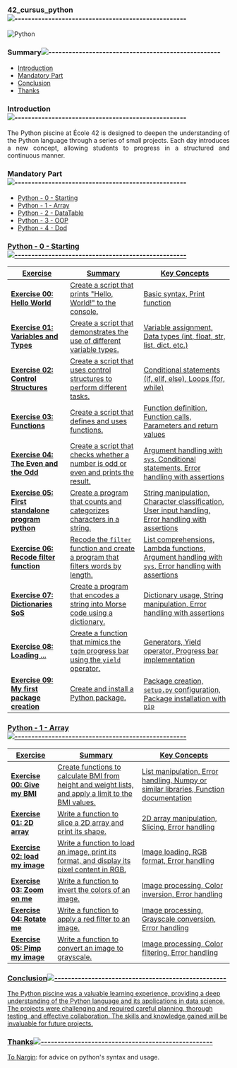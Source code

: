 <div align="left">

### 42_cursus_python![---------------------------------------------------](https://raw.githubusercontent.com/andreasbm/readme/master/assets/lines/rainbow.png)

<div align="left">

![Python](https://img.shields.io/badge/python-%233776AB.svg?style=for-the-badge&logo=python&logoColor=white)

<nav>
    
### Summary![---------------------------------------------------](https://raw.githubusercontent.com/andreasbm/readme/master/assets/lines/rainbow.png)

<ul>
    <li><a href="#introduction">Introduction</a></li>
    <li><a href="#mandatory-part">Mandatory Part</a></li>
    <li><a href="#conclusion">Conclusion</a></li>
    <li><a href="#thanks">Thanks</a></li>
</ul>
</nav>

### Introduction![---------------------------------------------------](https://raw.githubusercontent.com/andreasbm/readme/master/assets/lines/rainbow.png)
<section id="introduction">

<div align="justify">

The Python piscine at École 42 is designed to deepen the understanding of the Python language through a series of small projects. Each day introduces a new concept, allowing students to progress in a structured and continuous manner.

<div align="left">

### Mandatory Part![---------------------------------------------------](https://raw.githubusercontent.com/andreasbm/readme/master/assets/lines/rainbow.png)
<section id="mandatory-part">

<ul>
    <li><a href="#00">Python - 0 - Starting</li>
    <li><a href="#01">Python - 1 - Array</li>
    <li><a href="#02">Python - 2 - DataTable</li>
    <li><a href="#03">Python - 3 - OOP</li>
    <li><a href="#04">Python - 4 - Dod</li>
</ul>
</nav>

<div align="left">

### Python - 0 - Starting![---------------------------------------------------](https://raw.githubusercontent.com/andreasbm/readme/master/assets/lines/rainbow.png)
<section id="00">

| Exercise | Summary | Key Concepts |
|----------|---------|--------------|
| **Exercise 00: Hello World** | Create a script that prints "Hello, World!" to the console. | Basic syntax, Print function |
| **Exercise 01: Variables and Types** | Create a script that demonstrates the use of different variable types. | Variable assignment, Data types (int, float, str, list, dict, etc.) |
| **Exercise 02: Control Structures** | Create a script that uses control structures to perform different tasks. | Conditional statements (if, elif, else), Loops (for, while) |
| **Exercise 03: Functions** | Create a script that defines and uses functions. | Function definition, Function calls, Parameters and return values |
| **Exercise 04: The Even and the Odd** | Create a script that checks whether a number is odd or even and prints the result. | Argument handling with `sys`, Conditional statements, Error handling with assertions |
| **Exercise 05: First standalone program python** | Create a program that counts and categorizes characters in a string. | String manipulation, Character classification, User input handling, Error handling with assertions |
| **Exercise 06: Recode filter function** | Recode the `filter` function and create a program that filters words by length. | List comprehensions, Lambda functions, Argument handling with `sys`, Error handling with assertions |
| **Exercise 07: Dictionaries SoS** | Create a program that encodes a string into Morse code using a dictionary. | Dictionary usage, String manipulation, Error handling with assertions |
| **Exercise 08: Loading ...** | Create a function that mimics the `tqdm` progress bar using the `yield` operator. | Generators, Yield operator, Progress bar implementation |
| **Exercise 09: My first package creation** | Create and install a Python package. | Package creation, `setup.py` configuration, Package installation with `pip` |

</section>

<div align="left">

### Python - 1 - Array![---------------------------------------------------](https://raw.githubusercontent.com/andreasbm/readme/master/assets/lines/rainbow.png)
<section id="01">

| Exercise | Summary | Key Concepts |
|----------|---------|--------------|
| **Exercise 00: Give my BMI** | Create functions to calculate BMI from height and weight lists, and apply a limit to the BMI values. | List manipulation, Error handling, Numpy or similar libraries, Function documentation |
| **Exercise 01: 2D array** | Write a function to slice a 2D array and print its shape. | 2D array manipulation, Slicing, Error handling |
| **Exercise 02: load my image** | Write a function to load an image, print its format, and display its pixel content in RGB. | Image loading, RGB format, Error handling |
| **Exercise 03: Zoom on me** | Write a function to invert the colors of an image. | Image processing, Color inversion, Error handling |
| **Exercise 04: Rotate me** | Write a function to apply a red filter to an image. | Image processing, Grayscale conversion, Error handling |
| **Exercise 05: Pimp my image** | Write a function to convert an image to grayscale. | Image processing, Color filtering, Error handling |

</section>

### Conclusion![---------------------------------------------------](https://raw.githubusercontent.com/andreasbm/readme/master/assets/lines/rainbow.png)
<section id="conclusion">

<p>The Python piscine was a valuable learning experience, providing a deep understanding of the Python language and its applications in data science. The projects were challenging and required careful planning, thorough testing, and effective collaboration. The skills and knowledge gained will be invaluable for future projects.</p>
</section>

<div align="left">

### Thanks![---------------------------------------------------](https://raw.githubusercontent.com/andreasbm/readme/master/assets/lines/rainbow.png)
<section id="thanks">

<p>
To <a href="https://github.com/nargin">Nargin</a>: for advice on python's syntax and usage.
</p>

</div>
